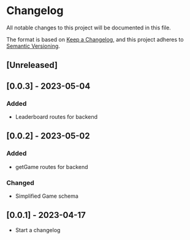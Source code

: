 # Changelog

All notable changes to this project will be documented in this file.

The format is based on [Keep a Changelog](https://keepachangelog.com/en/1.0.0/),
and this project adheres to [Semantic Versioning](https://semver.org/spec/v2.0.0.html).

## [Unreleased]

## [0.0.3] - 2023-05-04

### Added
- Leaderboard routes for backend

## [0.0.2] - 2023-05-02

### Added
- getGame routes for backend

### Changed
- Simplified Game schema

## [0.0.1] - 2023-04-17
- Start a changelog
